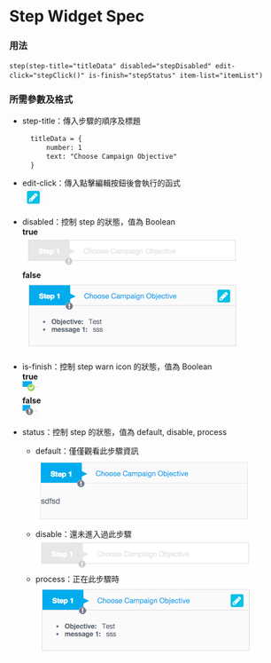 # Step Widget Spec
### 用法
`step(step-title="titleData" disabled="stepDisabled" edit-click="stepClick()" is-finish="stepStatus" item-list="itemList")`

### 所需參數及格式
* step-title：傳入步驟的順序及標題

		titleData = {
			number: 1
			text: "Choose Campaign Objective"
		}

* edit-click：傳入點擊編輯按鈕後會執行的函式  
	![Step icon](./directive-images/step-edit-icon.png)

* disabled：控制 step 的狀態，值為 Boolean  
	**true**  
	![Step disabled](./directive-images/step-disable.png)  
	**false**  
	![Step enable](./directive-images/step-process.png)

* is-finish：控制 step warn icon 的狀態，值為 Boolean  
	**true**  
	![step finish](./directive-images/step-finish-icon.png)   
	**false**  
	![step warn](./directive-images/step-warn-icon.png)  
	
* status：控制 step 的狀態，值為 default, disable, process
	* default：僅僅觀看此步驟資訊  
		![default](./directive-images/step-default.png)
	* disable：還未進入過此步驟  
		![disable](./directive-images/step-disable.png)
	* process：正在此步驟時  
		![process](./directive-images/step-process.png)